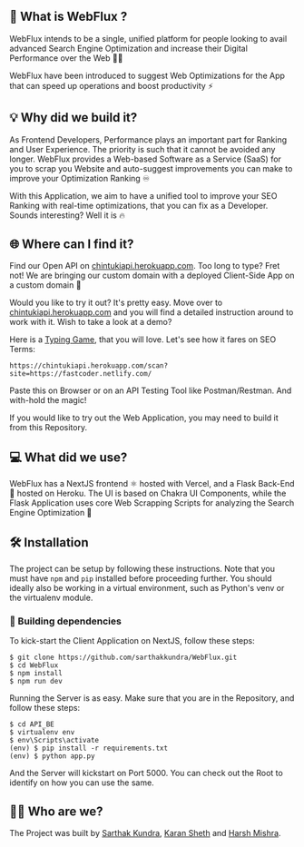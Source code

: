 ## 🙋 What is WebFlux ?

WebFlux intends to be a single, unified platform for people looking to avail advanced Search Engine Optimization and increase their Digital Performance over the Web  👨‍💻

WebFlux have been introduced to suggest Web Optimizations for the App that can speed up operations and boost productivity  ⚡

## 💡  Why did we build it?

As Frontend Developers, Performance plays an important part for Ranking and User Experience. The priority is such that it cannot be avoided any longer. WebFlux provides a Web-based Software as a Service (SaaS) for you to scrap you Website and auto-suggest improvements you can make to improve your Optimization Ranking  ♾️

With this Application, we aim to have a  unified  tool to improve your SEO Ranking with real-time optimizations, that you can fix as a Developer. Sounds interesting? Well it is  🔥

## 🌐  Where can I find it?

Find our Open API on [chintukiapi.herokuapp.com](https://chintukiapi.herokuapp.com/). Too long to type? Fret not! We are bringing our custom domain with a deployed Client-Side App on a custom domain 🌠

Would you like to try it out? It's pretty easy. Move over to [chintukiapi.herokuapp.com](https://chintukiapi.herokuapp.com/) and you will find a detailed instruction around to work with it. Wish to take a look at a demo? 

Here is a [Typing Game](http://fastcoder.netlify.com/), that you will love. Let's see how it fares on SEO Terms: 

```
https://chintukiapi.herokuapp.com/scan?site=https://fastcoder.netlify.com/
```
Paste this on Browser or on an API Testing Tool like Postman/Restman. And with-hold the magic! 

If you would like to try out the Web Application, you may need to build it from this Repository. 

## 💻  What did we use?

WebFlux has a NextJS frontend  ⚛️  hosted with Vercel, and a Flask Back-End🐍  hosted on Heroku. The UI is based on Chakra UI Components, while the Flask Application uses core Web Scrapping Scripts for analyzing the Search Engine Optimization  💽

## 🛠️ Installation

The project can be setup by following these instructions. Note that you must have `npm` and `pip` installed before proceeding further. You should ideally also be working in a virtual environment, such as Python's venv or the virtualenv module.

### 🧱 Building dependencies

To kick-start the Client Application on NextJS, follow these steps: 
```
$ git clone https://github.com/sarthakkundra/WebFlux.git
$ cd WebFlux
$ npm install
$ npm run dev 
```

Running the Server is as easy. Make sure that you are in the Repository, and follow these steps: 

```
$ cd API_BE
$ virtualenv env 
$ env\Scripts\activate
(env) $ pip install -r requirements.txt
(env) $ python app.py
```

And the Server will kickstart on Port 5000. You can check out the Root to identify on how you can use the same.

## 👨‍🏭  Who are we?

The Project was built by [Sarthak Kundra](https://github.com/sarthakkundra), [Karan Sheth](https://github.com/korusuke) and [Harsh Mishra](https://github.com/harshcasper).
